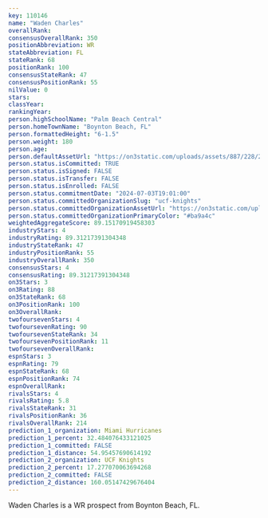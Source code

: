 ```yaml
---
key: 110146
name: "Waden Charles"
overallRank: 
consensusOverallRank: 350
positionAbbreviation: WR
stateAbbreviation: FL
stateRank: 68
positionRank: 100
consensusStateRank: 47
consensusPositionRank: 55
nilValue: 0
stars: 
classYear: 
rankingYear: 
person.highSchoolName: "Palm Beach Central"
person.homeTownName: "Boynton Beach, FL"
person.formattedHeight: "6-1.5"
person.weight: 180
person.age: 
person.defaultAssetUrl: "https://on3static.com/uploads/assets/887/228/228887.jpg"
person.status.isCommitted: TRUE
person.status.isSigned: FALSE
person.status.isTransfer: FALSE
person.status.isEnrolled: FALSE
person.status.commitmentDate: "2024-07-03T19:01:00"
person.status.committedOrganizationSlug: "ucf-knights"
person.status.committedOrganizationAssetUrl: "https://on3static.com/uploads/assets/295/150/150295.svg"
person.status.committedOrganizationPrimaryColor: "#ba9a4c"
weightedAggregateScore: 89.15170919458303
industryStars: 4
industryRating: 89.31217391304348
industryStateRank: 47
industryPositionRank: 55
industryOverallRank: 350
consensusStars: 4
consensusRating: 89.31217391304348
on3Stars: 3
on3Rating: 88
on3StateRank: 68
on3PositionRank: 100
on3OverallRank: 
twofoursevenStars: 4
twofoursevenRating: 90
twofoursevenStateRank: 34
twofoursevenPositionRank: 11
twofoursevenOverallRank: 
espnStars: 3
espnRating: 79
espnStateRank: 68
espnPositionRank: 74
espnOverallRank: 
rivalsStars: 4
rivalsRating: 5.8
rivalsStateRank: 31
rivalsPositionRank: 36
rivalsOverallRank: 214
prediction_1_organization: Miami Hurricanes
prediction_1_percent: 32.484076433121025
prediction_1_committed: FALSE
prediction_1_distance: 54.95457690614192
prediction_2_organization: UCF Knights
prediction_2_percent: 17.277070063694268
prediction_2_committed: FALSE
prediction_2_distance: 160.05147429676404
---
```

Waden Charles is a WR prospect from Boynton Beach, FL.